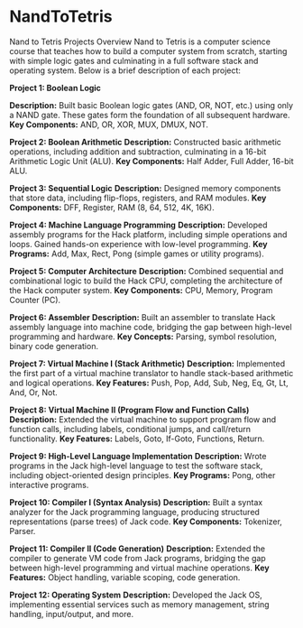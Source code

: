 # NandToTetris
Nand to Tetris Projects Overview
Nand to Tetris is a computer science course that teaches how to build a computer system from scratch, 
starting with simple logic gates and culminating in a full software stack and operating system. 
Below is a brief description of each project:

**Project 1: Boolean Logic**

**Description:** Built basic Boolean logic gates (AND, OR, NOT, etc.) using only a NAND gate. These gates form the foundation of all subsequent hardware.
**Key Components:** AND, OR, XOR, MUX, DMUX, NOT.

**Project 2: Boolean Arithmetic**
**Description:** Constructed basic arithmetic operations, including addition and subtraction, culminating in a 16-bit Arithmetic Logic Unit (ALU).
**Key Components:** Half Adder, Full Adder, 16-bit ALU.

**Project 3: Sequential Logic**
**Description:** Designed memory components that store data, including flip-flops, registers, and RAM modules.
**Key Components:** DFF, Register, RAM (8, 64, 512, 4K, 16K).

**Project 4: Machine Language Programming**
**Description:** Developed assembly programs for the Hack platform, including simple operations and loops. Gained hands-on experience with low-level programming.
**Key Programs:** Add, Max, Rect, Pong (simple games or utility programs).

**Project 5: Computer Architecture**
**Description:** Combined sequential and combinational logic to build the Hack CPU, completing the architecture of the Hack computer system.
**Key Components:** CPU, Memory, Program Counter (PC).

**Project 6: Assembler**
**Description:** Built an assembler to translate Hack assembly language into machine code, bridging the gap between high-level programming and hardware.
**Key Concepts:** Parsing, symbol resolution, binary code generation.

**Project 7: Virtual Machine I (Stack Arithmetic)**
**Description:** Implemented the first part of a virtual machine translator to handle stack-based arithmetic and logical operations.
**Key Features:** Push, Pop, Add, Sub, Neg, Eq, Gt, Lt, And, Or, Not.

**Project 8: Virtual Machine II (Program Flow and Function Calls)**
**Description:** Extended the virtual machine to support program flow and function calls, including labels, conditional jumps, and call/return functionality.
**Key Features:** Labels, Goto, If-Goto, Functions, Return.

**Project 9: High-Level Language Implementation**
**Description:** Wrote programs in the Jack high-level language to test the software stack, including object-oriented design principles.
**Key Programs:** Pong, other interactive programs.

**Project 10: Compiler I (Syntax Analysis)**
**Description:** Built a syntax analyzer for the Jack programming language, producing structured representations (parse trees) of Jack code.
**Key Components:** Tokenizer, Parser.

**Project 11: Compiler II (Code Generation)**
**Description:** Extended the compiler to generate VM code from Jack programs, bridging the gap between high-level programming and virtual machine operations.
**Key Features:** Object handling, variable scoping, code generation.

**Project 12: Operating System**
**Description:** Developed the Jack OS, implementing essential services such as memory management, string handling, input/output, and more.

